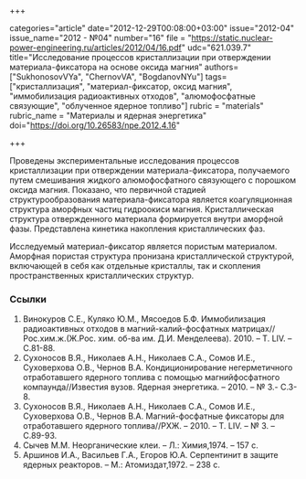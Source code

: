 +++

categories="article"
date="2012-12-29T00:08:00+03:00"
issue="2012-04"
issue_name="2012 - №04"
number="16"
file = "https://static.nuclear-power-engineering.ru/articles/2012/04/16.pdf"
udc="621.039.7"
title="Исследование процессов кристаллизации при отверждении материала-фиксатора на основе оксида магния"
authors=["SukhonosovVYa", "ChernovVA", "BogdanovNYu"]
tags=["кристаллизация", "материал-фиксатор, оксид магния", "иммобилизация радиоактивных отходов", "алюмофосфатные связующие", "облученное ядерное топливо"]
rubric = "materials"
rubric_name = "Материалы и ядерная энергетика"
doi="https://doi.org/10.26583/npe.2012.4.16"

+++

Проведены экспериментальные исследования процессов кристаллизации при отверждении материала-фиксатора, получаемого путем смешивания жидкого алюмофосфатного связующего с порошком оксида магния. Показано, что первичной стадией структурообразования материала-фиксатора является коагуляционная структура аморфных частиц гидроокиси магния. Кристаллическая структура отвержденного материала формируется внутри аморфной фазы. Представлена кинетика накопления кристаллических фаз.

Исследуемый материал-фиксатор является пористым материалом. Аморфная пористая структура пронизана кристаллической структурой, включающей в себя как отдельные кристаллы, так и скопления пространственных кристаллических структур.

### Ссылки

1. Винокуров С.Е., Куляко Ю.М., Мясоедов Б.Ф. Иммобилизация радиоактивных отходов в магний-калий-фосфатных матрицах//Рос.хим.ж.(Ж.Рос. хим. об-ва им. Д.И. Менделеева). 2010. – Т. LIV. – С.81-88.
2. Сухоносов В.Я., Николаев А.Н., Николаев С.А., Сомов И.Е., Суховерхова О.В., Чернов В.А. Кондиционирование негерметичного отработавшего ядерного топлива с помощью магнийфосфатного компаунда//Известия вузов. Ядерная энергетика. – 2010. – № 3.- С.3-8.
3. Сухоносов В.Я., Николаев А.Н., Николаев С.А., Сомов И.Е., Суховерхова О.В., Чернов В.А. Магний-фосфатные фиксаторы для отработавшего ядерного топлива//РХЖ. – 2010. – Т. LIV. – № 3. – С.89-93.
4. Сычев М.М. Неорганические клеи. – Л.: Химия,1974. – 157 с.
5. Аршинов И.А., Васильев Г.А., Егоров Ю.А. Серпентинит в защите ядерных реакторов. – М.: Атомиздат,1972. – 238 с.